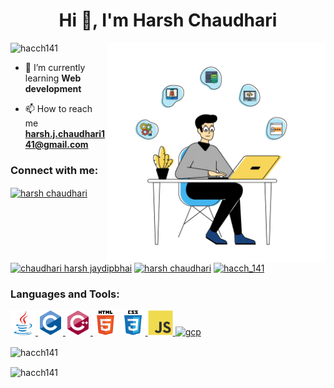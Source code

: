 <h1 align="center">Hi 👋, I'm Harsh Chaudhari</h1>
<img src = "code boy.gif" align = "right" height = "350" width = "350">
<p align="left"> <img src="https://komarev.com/ghpvc/?username=hacch141&label=Profile%20views&color=0e75b6&style=flat" alt="hacch141" /> </p>

- 🌱 I’m currently learning **Web development**

- 📫 How to reach me **harsh.j.chaudhari141@gmail.com**

<h3 align="left">Connect with me:</h3>
<p align="left">
  <a href="https://linkedin.com/in/harsh-chaudhari-86aa91201" target="blank"><img align="center" src="https://raw.githubusercontent.com/rahuldkjain/github-profile-readme-generator/master/src/images/icons/Social/linked-in-alt.svg" alt="harsh chaudhari" height="30" width="40" /></a>
  <a href="https://www.codechef.com/users/iiitv202052311" target="blank"><img align="center" src="https://cdn.jsdelivr.net/npm/simple-icons@3.1.0/icons/codechef.svg" alt="chaudhari harsh jaydipbhai" height="30" width="40" /></a>
  <a href="https://www.hackerrank.com/harsh_j_chaudha1" target="blank"><img align="center" src="https://raw.githubusercontent.com/rahuldkjain/github-profile-readme-generator/master/src/images/icons/Social/hackerrank.svg" alt="harsh chaudhari" height="30" width="40" /></a>
  <a href="https://instagram.com/hacch_141" target="blank"><img align="center" src="https://raw.githubusercontent.com/rahuldkjain/github-profile-readme-generator/master/src/images/icons/Social/instagram.svg" alt="hacch_141" height="30" width="40" /></a>
</p>

<h3 align="left">Languages and Tools:</h3>
<p align="left"> 
  <a href="https://www.java.com" target="_blank" rel="noreferrer"> <img src="https://raw.githubusercontent.com/devicons/devicon/master/icons/java/java-original.svg" alt="java" width="40" height="40"/> </a>
  <a href="https://www.cprogramming.com/" target="_blank" rel="noreferrer"> <img src="https://raw.githubusercontent.com/devicons/devicon/master/icons/c/c-original.svg" alt="c" width="40" height="40"/> </a>
  <a href="https://www.w3schools.com/cpp/" target="_blank" rel="noreferrer"> <img src="https://raw.githubusercontent.com/devicons/devicon/master/icons/cplusplus/cplusplus-original.svg" alt="cplusplus" width="40" height="40"/> </a>  <img src="https://raw.githubusercontent.com/devicons/devicon/master/icons/html5/html5-original-wordmark.svg" alt="html5" width="40" height="40"/> </a> 
  <a href="https://www.w3schools.com/css/" target="_blank" rel="noreferrer"> <img src="https://raw.githubusercontent.com/devicons/devicon/master/icons/css3/css3-original-wordmark.svg" alt="css3" width="40" height="40"/> </a>
  <a href="https://developer.mozilla.org/en-US/docs/Web/JavaScript" target="_blank" rel="noreferrer"> <img src="https://raw.githubusercontent.com/devicons/devicon/master/icons/javascript/javascript-original.svg" alt="javascript" width="40" height="40"/> </a align="left">
  <a href="https://www.java.com" target="_blank" rel="noreferrer">  <a href="https://cloud.google.com" target="_blank" rel="noreferrer"> <img src="https://www.vectorlogo.zone/logos/google_cloud/google_cloud-icon.svg" alt="gcp" width="40" height="40"/> </a> </p>

<p><img align="center" src="https://github-readme-stats.vercel.app/api/top-langs?username=hacch141&show_icons=true&locale=en&layout=compact" alt="hacch141" /></p>

<p><img align="center" src="https://github-readme-streak-stats.herokuapp.com/?user=hacch141&" alt="hacch141" /></p>

